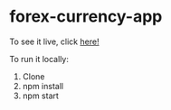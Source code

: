 # forex-currency-app

To see it live, click [here!](http://forex-currency-app.surge.sh/)

To run it locally:
1. Clone
2. npm install
3. npm start